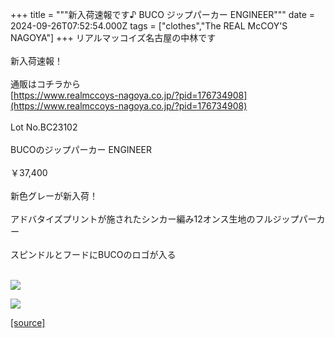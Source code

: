 +++
title = """新入荷速報です♪ BUCO ジップパーカー ENGINEER"""
date = 2024-09-26T07:52:54.000Z
tags = ["clothes","The REAL McCOY'S NAGOYA"]
+++
リアルマッコイズ名古屋の中林です  
   
新入荷速報！  
   
通販はコチラから  
[https://www.realmccoys-nagoya.co.jp/?pid=176734908](https://www.realmccoys-nagoya.co.jp/?pid=176734908)  
   
Lot No.BC23102  
   
BUCOのジップパーカー ENGINEER  
   
￥37,400  
   
新色グレーが新入荷！  
   
アドバタイズプリントが施されたシンカー編み12オンス生地のフルジップパーカー  
   
スピンドルとフードにBUCOのロゴが入る  
 

[![](https://stat.ameba.jp/user_images/20240926/16/realmccoy-nagoya/53/e3/j/o1000100015490839250.jpg)](https://realmccoys-nagoya.co.jp/?pid=176734908)  
  
[![](https://stat.ameba.jp/user_images/20240926/16/realmccoy-nagoya/48/bc/j/o1000100015490839251.jpg)](https://realmccoys-nagoya.co.jp/?pid=176734908)

[[source]](https://ameblo.jp/realmccoy-nagoya/entry-12869003666.html)

